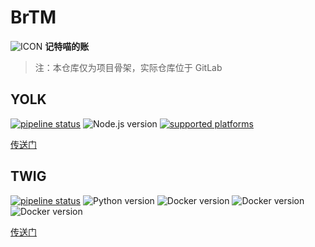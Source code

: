 # BrTM

![ICON](https://img.cphayim.me/brtm-icon-radius.png!q)
**记特喵的账**

> 注：本仓库仅为项目骨架，实际仓库位于 GitLab

## YOLK

[![pipeline status](http://ci.cphayim.top/yolk/master/pipeline.svg)](http://ci.cphayim.top/yolk/master/pipeline.svg) ![Node.js version](https://img.shields.io/badge/node.js->=8-green.svg) [![supported platforms](https://img.shields.io/badge/platform-mobile%20web%20%7C%20wechat%20app%20%7C%20alipay%20app-lightgrey.svg)]()

[传送门](https://gitlab.com/Cphayim/yolk/)

## TWIG

[![pipeline status](http://ci.cphayim.top/twig/master/pipeline.svg)](http://ci.cphayim.top/twig/master/pipeline.svg) ![Python version](https://img.shields.io/badge/python->=3.6-blue.svg) ![Docker version](https://img.shields.io/badge/db-postgresql%20%7C%20redis-red.svg) ![Docker version](https://img.shields.io/badge/docker%20ce-%3E=18-blue.svg) ![Docker version](https://img.shields.io/badge/docker%20compose-%3E=1.23-blue.svg)

[传送门](https://gitlab.com/Cphayim/twig/)

